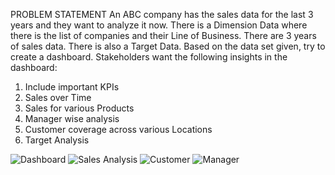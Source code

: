 PROBLEM STATEMENT
An ABC company has the sales data for the last 3 years and they want to analyze it now. 
There is a Dimension Data where there is the list of companies and their Line of Business. There are 3 years of sales data. There is also a Target Data. 
Based on the data set given, try to create a dashboard.
Stakeholders want the following insights in the dashboard:
1)	Include important KPIs
2)	Sales over Time
3)	Sales for various Products
4)	Manager wise analysis
5)	Customer coverage across various Locations
6)	Target Analysis


![Dashboard](https://user-images.githubusercontent.com/76425286/172103540-04783162-041a-42f3-bcb6-808d2b8b914c.png)
![Sales Analysis](https://user-images.githubusercontent.com/76425286/172103629-0dd93f48-00b1-41e0-8fe1-9a342c0a946b.png)
![Customer](https://user-images.githubusercontent.com/76425286/172103662-6769d33e-847f-4b5a-8782-e2bd99fbf45a.png)
![Manager](https://user-images.githubusercontent.com/76425286/172103689-be70c9c3-bb47-4d38-9880-d5b1f1397803.png)
